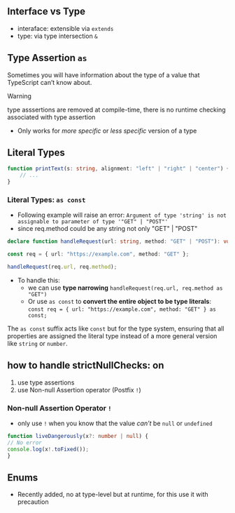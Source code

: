 ## Interface vs Type
+ interaface: extensible via `extends`
+ type: via type intersection `&`
## Type Assertion `as`
Sometimes you will have information about the type of a value that TypeScript can’t know about.

> [!WARNING]
> type asssertions are removed at compile-time, there is no runtime checking associated with type assertion

+ Only works for _more specific_ or _less specific_ version of a type
## Literal Types
```ts
function printText(s: string, alignment: "left" | "right" | "center") { 
	// ...
}
```

### Literal Types: `as const`
+ Following example will raise an error: `Argument of type 'string' is not assignable to parameter of type '"GET" | "POST"'`
+ since req.method could be any string not only "GET" | "POST"
```ts
declare function handleRequest(url: string, method: "GET" | "POST"): void;

const req = { url: "https://example.com", method: "GET" };

handleRequest(req.url, req.method);
```
+ To handle this:
	+ we can use **type narrowing** `handleRequest(req.url, req.method as "GET")`
	+ Or use `as const` to **convert the entire object to be type literals**: `const req = { url: "https://example.com", method: "GET" } as const;` 

The `as const` suffix acts like `const` but for the type system, ensuring that all properties are assigned the literal type instead of a more general version like `string` or `number`.
## how to handle strictNullChecks: on
1. use type assertions
2. use Non-null Assertion operator (Postfix `!`)

### Non-null Assertion Operator `!`
+ only use `!` when you know that the value _can’t_ be `null` or `undefined`

```ts
function liveDangerously(x?: number | null) {
// No error
console.log(x!.toFixed());
}
```

## Enums
+ Recently added, no at type-level but at runtime, for this use it with precaution